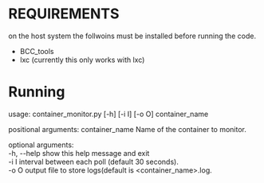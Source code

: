 REQUIREMENTS
============
on the host system the follwoins must be installed before running the code.

- BCC_tools
- lxc (currently this only works with lxc)

Running
======

usage: container_monitor.py [-h] [-i I] [-o O] container_name

positional arguments:
  container_name  Name of the container to monitor.

optional arguments:<br />
  -h, --help        show this help message and exit<br />
  -i I              interval between each poll (default 30 seconds).<br />
  -o O              output file to store logs(default is \<container_name\>.log.<br />
  

